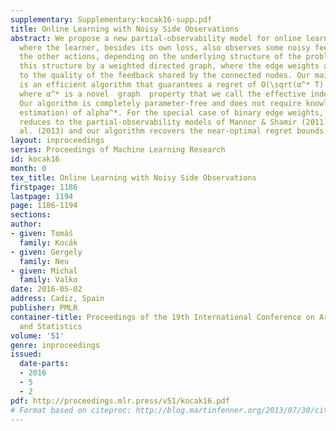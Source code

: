 ```yaml
---
supplementary: Supplementary:kocak16-supp.pdf
title: Online Learning with Noisy Side Observations
abstract: We propose a new partial-observability model for online learning problems
  where the learner, besides its own loss, also observes some noisy feedback about
  the other actions, depending on the underlying structure of the problem. We represent
  this structure by a weighted directed graph, where the edge weights are related
  to the quality of the feedback shared by the connected nodes. Our main contribution
  is an efficient algorithm that guarantees a regret of O(\sqrt(α^* T) after T rounds,
  where α^* is a novel  graph  property that we call the effective independence number.
  Our algorithm is completely parameter-free and does not require knowledge (or even
  estimation) of alpha^*. For the special case of binary edge weights, our setting
  reduces to the partial-observability models of Mannor & Shamir (2011) and Alon et
  al. (2013) and our algorithm recovers the near-optimal regret bounds.
layout: inproceedings
series: Proceedings of Machine Learning Research
id: kocak16
month: 0
tex_title: Online Learning with Noisy Side Observations
firstpage: 1186
lastpage: 1194
page: 1186-1194
sections: 
author:
- given: Tomáš
  family: Kocák
- given: Gergely
  family: Neu
- given: Michal
  family: Valko
date: 2016-05-02
address: Cadiz, Spain
publisher: PMLR
container-title: Proceedings of the 19th International Conference on Artificial Intelligence
  and Statistics
volume: '51'
genre: inproceedings
issued:
  date-parts:
  - 2016
  - 5
  - 2
pdf: http://proceedings.mlr.press/v51/kocak16.pdf
# Format based on citeproc: http://blog.martinfenner.org/2013/07/30/citeproc-yaml-for-bibliographies/
---
```


